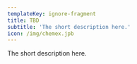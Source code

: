 ```yaml
---
templateKey: ignore-fragment
title: TBD
subtitle: 'The short description here.'
icon: /img/chemex.jpb
---
```


The short description here.
